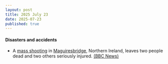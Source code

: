 ```yaml
---
layout: post
title: 2025 July 23
date: 2025-07-23
published: true
---
```



#### Disasters and accidents

* A [mass shooting](https://en.wikipedia.org/wiki/Mass_shooting "Mass shooting") in [Maguiresbridge](https://en.wikipedia.org/wiki/Maguiresbridge "Maguiresbridge"), Northern Ireland, leaves two people dead and two others seriously injured. [(BBC News)](https://www.bbc.com/news/articles/cqx2537w5e2o)
